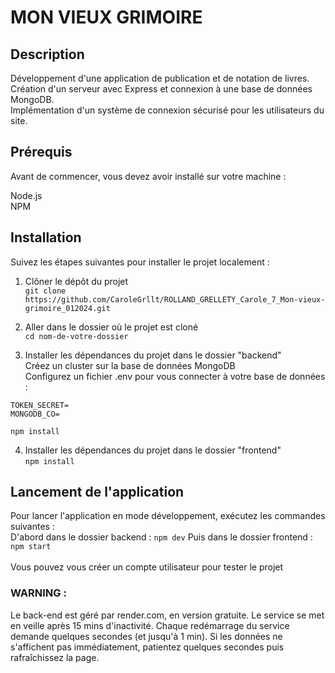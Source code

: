 # MON VIEUX GRIMOIRE

## Description
Développement d'une application de publication et de notation de livres.<br/>Création d'un serveur avec Express et connexion à une base de données MongoDB.<br/>Implémentation d'un système de connexion sécurisé pour les utilisateurs du site.
## Prérequis
Avant de commencer, vous devez avoir installé sur votre machine :<br/>

Node.js<br/>
NPM

## Installation
Suivez les étapes suivantes pour installer le projet localement :<br/>

1. Clôner le dépôt du projet<br/>
`git clone https://github.com/CaroleGrllt/ROLLAND_GRELLETY_Carole_7_Mon-vieux-grimoire_012024.git`<br/>

2. Aller dans le dossier où le projet est cloné<br/>
`cd nom-de-votre-dossier`<br/>

3. Installer les dépendances du projet dans le dossier "backend"<br/>
Créez un cluster sur la base de données MongoDB<br/>
Configurez un fichier .env pour vous connecter à votre base de données : <br/>
```
TOKEN_SECRET=
MONGODB_CO=
```
`npm install`<br/>

4. Installer les dépendances du projet dans le dossier "frontend"<br/>
`npm install`

## Lancement de l'application
Pour lancer l'application en mode développement, exécutez les commandes suivantes :<br/>
D'abord dans le dossier backend : `npm dev`
Puis dans le dossier frontend : `npm start`
<br/><br/>
Vous pouvez vous créer un compte utilisateur pour tester le projet

### WARNING : 
Le back-end est géré par render.com, en version gratuite. Le service se met en veille après 15 mins d'inactivité. Chaque redémarrage du service demande quelques secondes (et jusqu'à 1 min). Si les données ne s'affichent pas immédiatement, patientez quelques secondes puis rafraîchissez la page.